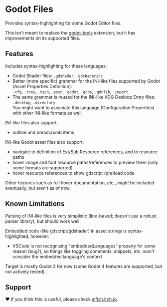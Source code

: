 # Godot Files

Provides syntax-highlighting for some Godot Editor files.

This isn't meant to replace the [godot-tools] extension, but it has improvements on its supported files.

## Features

Includes syntax-highlighting for these languages:
- Godot Shader files: `.gdshader`, `.gdshaderinc`
- Better (more specific) grammar for the INI-like files supported by Godot (Asset Properties Definition):  
  `.cfg`, `.tres`, `.tscn`, `.escn`, `.godot`, `.gdns`, `.gdnlib`, `.import`
- The same grammar is reused for the INI-like XDG Desktop Entry files: `.desktop`, `.directory`  
  You might want to associate this language (Configuration Properties) with other INI-like formats as well.

INI-like files also support:
- outline and breadcrumb items

INI-like Godot asset files also support:
- navigate to definition of Ext/Sub Resource references, and to resource paths
- hover image and font resource paths/references to preview them (only some formats are supported)
- hover resource references to show gdscript (pre)load code

Other features such as full hover documentation, etc., *might* be included eventually, but aren't as of now.

## Known Limitations

Parsing of INI-like files is very simplistic (line-based; doesn't use a robust parser library), but should work well.

Embedded code (like gdscript/gdshader) in asset strings is syntax-highlighted, however:
- VSCode is not recognizing "embeddedLanguages" properly for some reason (bug?), so things like toggling comments,
  snippets, etc. won't consider the embedded language's context

Target is mostly Godot 3 for now (some Godot 4 features are supported, but not actively tested).

## Support

❤️ If you think this is useful, please check [alfish.itch.io].

[godot-tools]: https://github.com/godotengine/godot-vscode-plugin
[alfish.itch.io]: https://alfish.itch.io/
